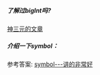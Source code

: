 ##### 了解过bigInt吗?

 [神三元的文章](https://juejin.cn/post/6844903974378668039#heading-6)

##### 介绍一下symbol：

参考答案: [symbol---讲的非常好](https://juejin.cn/post/6844903703242080263)

